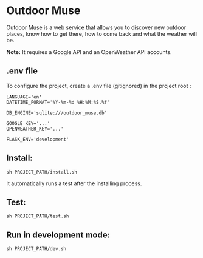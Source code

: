# Outdoor Muse

Outdoor Muse is a web service that allows you to discover new outdoor places, know how to get there, how to come back and what the weather will be.

**Note:** It requires a Google API and an OpenWeather API accounts.

## .env file

To configure the project, create a .env file (gitignored) in  the project root :

```
LANGUAGE='en'
DATETIME_FORMAT='%Y-%m-%d %H:%M:%S.%f'

DB_ENGINE='sqlite:///outdoor_muse.db'

GOOGLE_KEY='...'
OPENWEATHER_KEY='...'

FLASK_ENV='development'
```

## Install:

```shell
sh PROJECT_PATH/install.sh
```

It automatically runs a test after the installing process.

## Test:

```shell
sh PROJECT_PATH/test.sh
```

## Run in development mode:

```shell
sh PROJECT_PATH/dev.sh
```